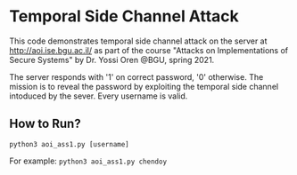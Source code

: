 # Temporal Side Channel Attack

This code demonstrates temporal side channel attack on the server at http://aoi.ise.bgu.ac.il/ as part of the course "Attacks on Implementations of Secure Systems" by Dr. Yossi Oren @BGU, spring 2021.

The server responds with '1' on correct password, '0' otherwise. The mission is to reveal the password by exploiting the temporal side channel intoduced by the sever. Every username is valid.

## How to Run?

```python3 aoi_ass1.py [username]```

For example:
```python3 aoi_ass1.py chendoy```

